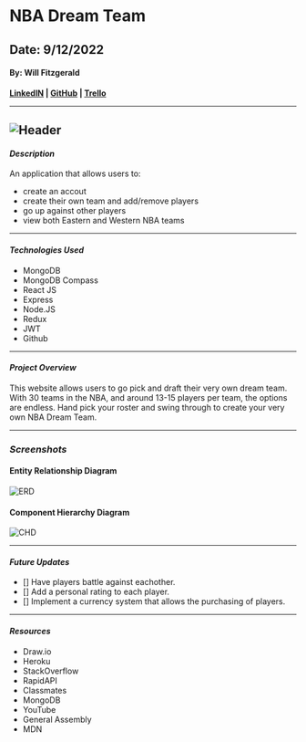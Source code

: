 # NBA Dream Team 
## Date: 9/12/2022
#### By: Will Fitzgerald

**[LinkedIN](https://www.linkedin.com/in/william-fitzgerald1/) | [GitHub](https://github.com/willfitz1) | [Trello](https://trello.com/b/122ZUsDe/stats-from-the-past)**

---
![Header](https://www.gannett-cdn.com/presto/2020/06/04/USAT/b52032cf-2b57-460b-9e52-ed4dfe13271a-ed5179d8-ebf2-4cdc-9edf-185cd5a51538_thumbnail.png?width=1280&height=720&fit=crop&format=pjpg&auto=webp)
---

#### *Description*

An application that allows users to:
* create an accout
* create their own team and add/remove players
* go up against other players
* view both Eastern and Western NBA teams

***

#### *Technologies Used*
* MongoDB
* MongoDB Compass
* React JS
* Express
* Node.JS
* Redux
* JWT
* Github

***

#### _Project Overview_
This website allows users to go pick and draft their very own dream team. With 30 teams in the NBA, and around 13-15 players per team, the options are endless. Hand pick your roster and swing through to create your very own NBA Dream Team.



---

### **_Screenshots_**



#### **Entity Relationship Diagram**

![ERD](https://cdn.discordapp.com/attachments/365559021916389376/1014886547490881656/Screen_Shot_2022-09-01_at_09.14.59.png)


#### **Component Hierarchy Diagram**

![CHD](https://cdn.discordapp.com/attachments/365559021916389376/1014889330004738088/Screen_Shot_2022-09-01_at_09.26.43.png)


---

#### _Future Updates_

- [] Have players battle against eachother.
- [] Add a personal rating to each player.
- [] Implement a currency system that allows the purchasing of players.  

---

#### **_Resources_**

- Draw.io
- Heroku
- StackOverflow
- RapidAPI
- Classmates
- MongoDB
- YouTube
- General Assembly
- MDN
 